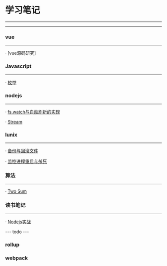 # 学习笔记

---
---


### vue
---

· [vue源码研究]


### Javascript
---

· [枚举](/201711/enmuerable.md)

### nodejs
---

· [fs.watch与自动刷新的实现](/201903/watchFile.md)

· [Stream](/201904/stream.md)


### lunix
---

· [备份与回滚文件](/201711/copyandroll.md)

· [监控进程重启与杀死](/201904/monitor.md)


### 算法
---

· [Two Sum](/201904/twoSum.md)

### 读书笔记
---

· [Nodejs实战](/201904/nodejs.md)



--- todo ---

### rollup

### webpack


